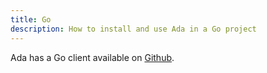 ```yaml
---
title: Go
description: How to install and use Ada in a Go project
---
```


Ada has a Go client available on [Github](https://github.com/ada-url/goada).